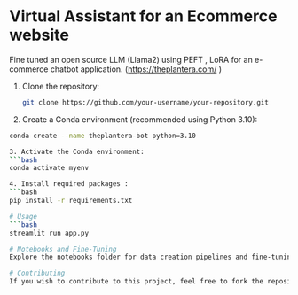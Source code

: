 # Virtual Assistant for an Ecommerce website
Fine tuned an open source LLM (Llama2) using PEFT , LoRA for an e-commerce chatbot application.
(https://theplantera.com/ )

1. Clone the repository:
   ```bash
   git clone https://github.com/your-username/your-repository.git

2. Create a Conda environment (recommended using Python 3.10):
 ```bash
conda create --name theplantera-bot python=3.10

3. Activate the Conda environment:
 ```bash
conda activate myenv

4. Install required packages :
 ```bash
pip install -r requirements.txt

# Usage
 ```bash
streamlit run app.py

# Notebooks and Fine-Tuning
Explore the notebooks folder for data creation pipelines and fine-tuning code for the Llama2 model.

# Contributing
If you wish to contribute to this project, feel free to fork the repository and submit pull requests.
